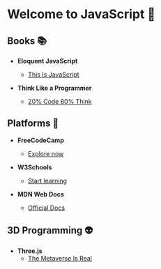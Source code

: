 # Welcome to JavaScript 🚀

## Books 📚

- **Eloquent JavaScript**

  - [This Is JavaScript](https://eloquentjavascript.net/)

- **Think Like a Programmer**
  - [20% Code 80% Think](https://archive.org/details/think-like-a-programmer)

## Platforms 🧠

- **FreeCodeCamp**

  - [Explore now](https://www.freecodecamp.org/)

- **W3Schools**

  - [Start learning](https://www.w3schools.com/)

- **MDN Web Docs**
  - [Official Docs](https://developer.mozilla.org/en-US/)

## 3D Programming 👽

- **Three.js**
  - [The Metaverse Is Real](https://threejs.org/)
